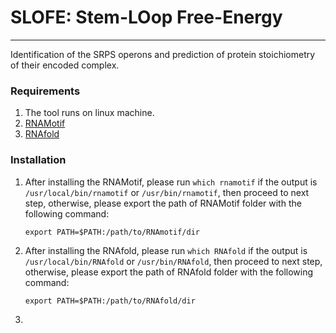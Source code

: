 # SLOFE: Stem-LOop Free-Energy
________________________________________________________________________________________________________________________________________
Identification of the SRPS operons and prediction of protein stoichiometry of their encoded complex.

### Requirements

1. The tool runs on linux machine.
2. [RNAMotif](http://casegroup.rutgers.edu/casegr-sh-2.5.html)
3. [RNAfold](https://www.tbi.univie.ac.at/RNA/#download)

### Installation
1. After installing the RNAMotif, please run `which rnamotif` if the output is `/usr/local/bin/rnamotif` or `/usr/bin/rnamotif`, then proceed to next step, otherwise, please export the path of RNAMotif folder with the following command:
	```
	export PATH=$PATH:/path/to/RNAmotif/dir
	```
	
2. After installing the RNAfold, please run `which RNAfold` if the output is `/usr/local/bin/RNAfold` or `/usr/bin/RNAfold`, then proceed to next step, otherwise, please export the path of RNAfold folder with the following command:
	```
	export PATH=$PATH:/path/to/RNAfold/dir
	```
3. 
